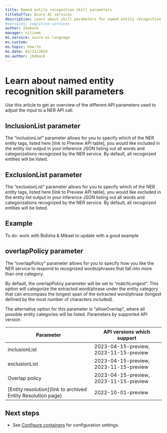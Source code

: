 ```yaml
---
title: Named entity recognition skill parameters
titleSuffix: Azure AI services
description: Learn about skill parameters for named entity recognition.
#services: cognitive-services
author: jboback
manager: nitinme
ms.service: azure-ai-language
ms.custom:
ms.topic: how-to
ms.date: 03/21/2024
ms.author: jboback
---
```


# Learn about named entity recognition skill parameters

Use this article to get an overview of the different API parameters used to adjust the input to a NER API call.

## InclusionList parameter

The “inclusionList” parameter allows for you to specify which of the NER entity tags, listed here [link to Preview API table], you would like included in the entity list output in your inference JSON listing out all words and categorizations recognized by the NER service. By default, all recognized entities will be listed.

## ExclusionList parameter

The “exclusionList” parameter allows for you to specify which of the NER entity tags, listed here [link to Preview API table], you would like excluded in the entity list output in your inference JSON listing out all words and categorizations recognized by the NER service. By default, all recognized entities will be listed.

## Example

To do: work with Bidisha & Mikael to update with a good example

## overlapPolicy parameter

The “overlapPolicy” parameter allows for you to specify how you like the NER service to respond to recognized words/phrases that fall into more than one category. 

By default, the overlapPolicy parameter will be set to “matchLongest”. This option will categorize the extracted word/phrase under the entity category that can encompass the longest span of the extracted word/phrase (longest defined by the most number of characters included).

The alternative option for this parameter is “allowOverlap”, where all possible entity categories will be listed. 
Parameters by supported API version

|Parameter                                                   |API versions which support            |
|------------------------------------------------------------|--------------------------------------|
|inclusionList                                               |2023-04-15-preview, 2023-11-15-preview|
|exclusionList                                               |2023-04-15-preview, 2023-11-15-preview|
|Overlap policy                                              |2023-04-15-preview, 2023-11-15-preview|
|[Entity resolution](link to archived Entity Resolution page)|2022-10-01-preview                    |

## Next steps

* See [Configure containers](../../concepts/configure-containers.md) for configuration settings.